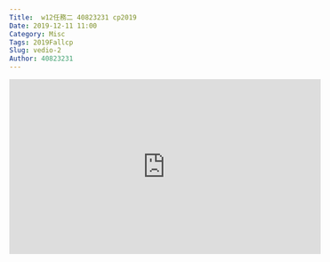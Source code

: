 ```yaml
---
Title:  w12任務二 40823231 cp2019
Date: 2019-12-11 11:00
Category: Misc
Tags: 2019Fallcp
Slug: vedio-2
Author: 40823231
---
```


<iframe width="560" height="315" src="https://www.youtube.com/embed/Hfb47wWDfB8" frameborder="0" allow="accelerometer; autoplay; encrypted-media; gyroscope; picture-in-picture" allowfullscreen></iframe>